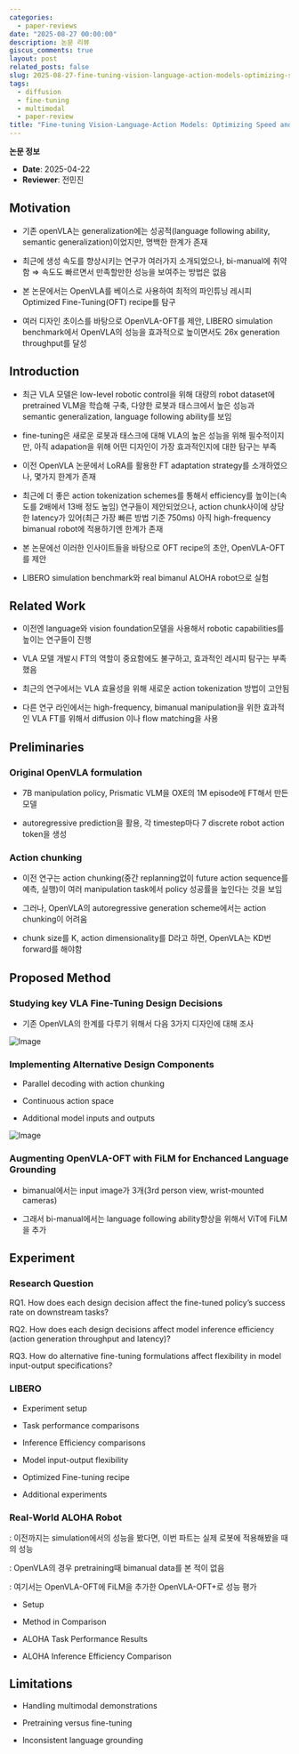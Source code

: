 ```yaml
---
categories:
  - paper-reviews
date: "2025-08-27 00:00:00"
description: 논문 리뷰
giscus_comments: true
layout: post
related_posts: false
slug: 2025-08-27-fine-tuning-vision-language-action-models-optimizing-speed
tags:
  - diffusion
  - fine-tuning
  - multimodal
  - paper-review
title: "Fine-tuning Vision-Language-Action Models: Optimizing Speed and Success"
---
```


**논문 정보**

- **Date**: 2025-04-22
- **Reviewer**: 전민진

## Motivation

- 기존 openVLA는 generalization에는 성공적(language following ability, semantic generalization)이었지만, 명백한 한계가 존재

- 최근에 생성 속도를 향상시키는 연구가 여러가지 소개되었으나, bi-manual에 취약함 ⇒ 속도도 빠르면서 만족할만한 성능을 보여주는 방법은 없음

- 본 논문에서는 OpenVLA를 베이스로 사용하여 최적의 파인튜닝 레시피 Optimized Fine-Tuning(OFT) recipe를 탐구

- 여러 디자인 초이스를 바탕으로 OpenVLA-OFT를 제안, LIBERO simulation benchmark에서 OpenVLA의 성능을 효과적으로 높이면서도 26x generation throughput를 달성

## Introduction

- 최근 VLA 모델은 low-level robotic control을 위해 대량의 robot dataset에 pretrained VLM을 학습해 구축, 다양한 로봇과 태스크에서 높은 성능과 semantic generalization, language following ability를 보임

- fine-tuning은 새로운 로봇과 태스크에 대해 VLA의 높은 성능을 위해 필수적이지만, 아직 adapation을 위해 어떤 디자인이 가장 효과적인지에 대한 탐구는 부족

- 이전 OpenVLA 논문에서 LoRA를 활용한 FT adaptation strategy를 소개하였으나, 몇가지 한계가 존재

- 최근에 더 좋은 action tokenization schemes를 통해서 efficiency를 높이는(속도를 2배에서 13배 정도 높임) 연구들이 제안되었으나, action chunk사이에 상당한 latency가 있어(최근 가장 빠른 방법 기준 750ms) 아직 high-frequency bimanual robot에 적용하기엔 한계가 존재

- 본 논문에선 이러한 인사이트들을 바탕으로 OFT recipe의 초안, OpenVLA-OFT를 제안

- LIBERO simulation benchmark와 real bimanul ALOHA robot으로 실험

## Related Work

- 이전엔 language와 vision foundation모델을 사용해서 robotic capabilities를 높이는 연구들이 진행

- VLA 모델 개발시 FT의 역할이 중요함에도 불구하고, 효과적인 레시피 탐구는 부족했음

- 최근의 연구에서는 VLA 효율성을 위해 새로운 action tokenization 방법이 고안됨

- 다른 연구 라인에서는 high-frequency, bimanual manipulation을 위한 효과적인 VLA FT를 위해서 diffusion 이나 flow matching을 사용

## Preliminaries

### Original OpenVLA formulation

- 7B manipulation policy, Prismatic VLM을 OXE의 1M episode에 FT해서 만든 모델

- autoregressive prediction을 활용, 각 timestep마다 7 discrete robot action token을 생성

### Action chunking

- 이전 연구는 action chunking(중간 replanning없이 future action sequence를 예측, 실행)이 여러 manipulation task에서 policy 성공률을 높인다는 것을 보임

- 그러나, OpenVLA의 autoregressive generation scheme에서는 action chunking이 어려움

- chunk size를 K, action dimensionality를 D라고 하면, OpenVLA는 KD번 forward를 해야함

## Proposed Method

### Studying key VLA Fine-Tuning Design Decisions

- 기존 OpenVLA의 한계를 다루기 위해서 다음 3가지 디자인에 대해 조사

![Image](https://prod-files-secure.s3.us-west-2.amazonaws.com/3acbc979-3f43-48f4-8683-229c6104ec76/61896b44-f1c8-4189-938b-67fb84d272d0/image.png?X-Amz-Algorithm=AWS4-HMAC-SHA256&X-Amz-Content-Sha256=UNSIGNED-PAYLOAD&X-Amz-Credential=ASIAZI2LB4663B3WBHHR%2F20250810%2Fus-west-2%2Fs3%2Faws4_request&X-Amz-Date=20250810T110013Z&X-Amz-Expires=3600&X-Amz-Security-Token=IQoJb3JpZ2luX2VjEJr%2F%2F%2F%2F%2F%2F%2F%2F%2F%2FwEaCXVzLXdlc3QtMiJIMEYCIQCLz9Op%2FwYyZLP7w%2B8kpx6rOwPrw2VNFBmt%2FQTkOXKzHAIhAPDOGOxK6hgI%2BpTf%2FX6V4FSp140hzqtr%2BtOAVOTW13dtKogECNP%2F%2F%2F%2F%2F%2F%2F%2F%2F%2FwEQABoMNjM3NDIzMTgzODA1IgxFA9vfEYHYmPXx4T8q3AOci68FAaiFz8F1z5re%2FH9J7Gh321BE43OqgcdaUR2wvxkZa%2B6Q%2FiKRjY%2BPHD4hLltpaqXpvZB6uaNrW7ZROmGB47fBdaWYHQpH0M1d8nDGsIycjQGFJDNmbOfrB64G1pLDXnNdqavM5BkM53dPwrm2ZFNzfb2meRpg%2Bg4g4fagT7XkpEwrzDmtwrczZbBoT%2FTG6Tow5cvjKKP9cq%2FV9olpxXD%2B1tLXurweze9JG2%2FagRSkzOO3Ih6YQfY9mgBOGXRwYsYhfO%2Fs9wcCXU0M4Y8h1blvwB7RgtEjubW9ouHZDyrXgWdWmy4BnRmvrCs5GVYKBUw5vk%2Fw0UYp%2FuI%2FoyTWC5duvsO0q92PAdUMLMaeX%2FeDbTUUEKGE5pnIqWEcyKFQVB%2BGD8PmKz2EinIVJh4FhnilhmJcl095wiFFcJS6Qq9kEppTCo50Nsz3HymIgKWVx5VZCdZBLD51cbq27DOeuAkbSwlsxVVzlWoI5MjxHhf92veZby5g5TrxE624gcq92lx1Bat%2FvuR5oIF5f177dnuozAluxpdQMlsO2gU1OR6Jwjbn8w3ToheRxPKQhu9WO5X5zSbt%2BPXWlRiqLKi%2BtQYkNilvdlxQz9xotThF5lGxuf%2FgEi0l3IAC2zC91OHEBjqkAUvhlJmv0EL9z7tu3bwDupbMBpTSkD6AsR2pATPIe%2BWvkrmMT7M%2BEobo7iEfatK60k4I6IpJgNXU4%2B1WfqzjfukkvhHW3YOhSdXPSQLQQdfU1Jfq5GVZFpUZbds8JOs58wufy6SSWMKUwv5LW0%2BCr43qo0F5GKrEGu0QbVhUQEp4ML6PjjKb25gY5GD9utwDy1E%2FLdjiNtQoEQdnM6J%2BeTj4eCi0&X-Amz-Signature=abc535418f5b6c54f1f528bb905f79d5555d51750bcac4f0977d7ef6755abb51&X-Amz-SignedHeaders=host&x-amz-checksum-mode=ENABLED&x-id=GetObject)

### Implementing Alternative Design Components

- Parallel decoding with action chunking

- Continuous action space

- Additional model inputs and outputs

![Image](https://prod-files-secure.s3.us-west-2.amazonaws.com/3acbc979-3f43-48f4-8683-229c6104ec76/ab955d06-2287-4f1d-bda1-5f7c3c230606/image.png?X-Amz-Algorithm=AWS4-HMAC-SHA256&X-Amz-Content-Sha256=UNSIGNED-PAYLOAD&X-Amz-Credential=ASIAZI2LB4663B3WBHHR%2F20250810%2Fus-west-2%2Fs3%2Faws4_request&X-Amz-Date=20250810T110013Z&X-Amz-Expires=3600&X-Amz-Security-Token=IQoJb3JpZ2luX2VjEJr%2F%2F%2F%2F%2F%2F%2F%2F%2F%2FwEaCXVzLXdlc3QtMiJIMEYCIQCLz9Op%2FwYyZLP7w%2B8kpx6rOwPrw2VNFBmt%2FQTkOXKzHAIhAPDOGOxK6hgI%2BpTf%2FX6V4FSp140hzqtr%2BtOAVOTW13dtKogECNP%2F%2F%2F%2F%2F%2F%2F%2F%2F%2FwEQABoMNjM3NDIzMTgzODA1IgxFA9vfEYHYmPXx4T8q3AOci68FAaiFz8F1z5re%2FH9J7Gh321BE43OqgcdaUR2wvxkZa%2B6Q%2FiKRjY%2BPHD4hLltpaqXpvZB6uaNrW7ZROmGB47fBdaWYHQpH0M1d8nDGsIycjQGFJDNmbOfrB64G1pLDXnNdqavM5BkM53dPwrm2ZFNzfb2meRpg%2Bg4g4fagT7XkpEwrzDmtwrczZbBoT%2FTG6Tow5cvjKKP9cq%2FV9olpxXD%2B1tLXurweze9JG2%2FagRSkzOO3Ih6YQfY9mgBOGXRwYsYhfO%2Fs9wcCXU0M4Y8h1blvwB7RgtEjubW9ouHZDyrXgWdWmy4BnRmvrCs5GVYKBUw5vk%2Fw0UYp%2FuI%2FoyTWC5duvsO0q92PAdUMLMaeX%2FeDbTUUEKGE5pnIqWEcyKFQVB%2BGD8PmKz2EinIVJh4FhnilhmJcl095wiFFcJS6Qq9kEppTCo50Nsz3HymIgKWVx5VZCdZBLD51cbq27DOeuAkbSwlsxVVzlWoI5MjxHhf92veZby5g5TrxE624gcq92lx1Bat%2FvuR5oIF5f177dnuozAluxpdQMlsO2gU1OR6Jwjbn8w3ToheRxPKQhu9WO5X5zSbt%2BPXWlRiqLKi%2BtQYkNilvdlxQz9xotThF5lGxuf%2FgEi0l3IAC2zC91OHEBjqkAUvhlJmv0EL9z7tu3bwDupbMBpTSkD6AsR2pATPIe%2BWvkrmMT7M%2BEobo7iEfatK60k4I6IpJgNXU4%2B1WfqzjfukkvhHW3YOhSdXPSQLQQdfU1Jfq5GVZFpUZbds8JOs58wufy6SSWMKUwv5LW0%2BCr43qo0F5GKrEGu0QbVhUQEp4ML6PjjKb25gY5GD9utwDy1E%2FLdjiNtQoEQdnM6J%2BeTj4eCi0&X-Amz-Signature=76a6c3f7770d59d343acee9e12357f978402552c9e6f8d19f5e9fc6e1e4201c1&X-Amz-SignedHeaders=host&x-amz-checksum-mode=ENABLED&x-id=GetObject)

### Augmenting OpenVLA-OFT with FiLM for Enchanced Language Grounding

- bimanual에서는 input image가 3개(3rd person view, wrist-mounted cameras)

- 그래서 bi-manual에서는 language following ability향상을 위해서 ViT에 FiLM을 추가

## Experiment

### Research Question

RQ1. How does each design decision affect the fine-tuned policy’s success rate on downstream tasks?

RQ2. How does each design decisions affect model inference efficiency (action generation throughput and latency)?

RQ3. How do alternative fine-tuning formulations affect flexibility in model input-output specifications?

### LIBERO

- Experiment setup

- Task performance comparisons

- Inference Efficiency comparisons

- Model input-output flexibility

- Optimized Fine-tuning recipe

- Additional experiments

### Real-World ALOHA Robot

: 이전까지는 simulation에서의 성능을 봤다면, 이번 파트는 실제 로봇에 적용해봤을 때의 성능

: OpenVLA의 경우 pretraining때 bimanual data를 본 적이 없음

: 여기서는 OpenVLA-OFT에 FiLM을 추가한 OpenVLA-OFT+로 성능 평가

- Setup

- Method in Comparison

- ALOHA Task Performance Results

- ALOHA Inference Efficiency Comparison

## Limitations

- Handling multimodal demonstrations

- Pretraining versus fine-tuning

- Inconsistent language grounding
